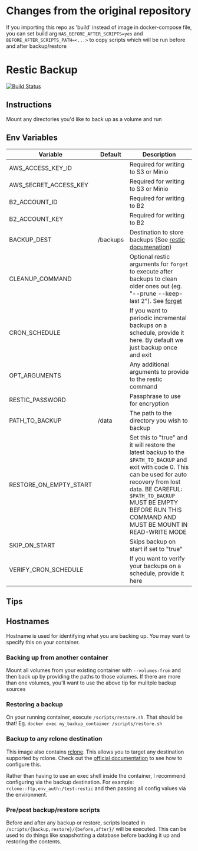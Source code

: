 # Changes from the original repository

If you importing this repo as 'build' instead of image in docker-compose file, you can set build arg `HAS_BEFORE_AFTER_SCRIPTS=yes` and `BEFORE_AFTER_SCRIPTS_PATH=<...>` to copy scripts which will be run before and after backup/restore

# Restic Backup

[![Build Status](https://travis-ci.org/ViViDboarder/docker-restic-cron.svg?branch=master)](https://travis-ci.org/ViViDboarder/docker-restic-cron)

## Instructions
Mount any directories you'd like to back up as a volume and run

## Env Variables
| Variable | Default | Description |
| -------- | ------- | ----------- |
|AWS_ACCESS_KEY_ID| |Required for writing to S3 or Minio|
|AWS_SECRET_ACCESS_KEY| |Required for writing to S3 or Minio|
|B2_ACCOUNT_ID| |Required for writing to B2|
|B2_ACCOUNT_KEY| |Required for writing to B2|
|BACKUP_DEST|/backups|Destination to store backups (See [restic documenation](https://restic.readthedocs.io/en/latest/030_preparing_a_new_repo.html))|
|CLEANUP_COMMAND| |Optional restic arguments for `forget` to execute after backups to clean older ones out (eg. "--prune --keep-last 2"). See [forget](https://restic.readthedocs.io/en/latest/060_forget.html)|
|CRON_SCHEDULE| |If you want to periodic incremental backups on a schedule, provide it here. By default we just backup once and exit|
|OPT_ARGUMENTS| |Any additional arguments to provide to the restic command|
|RESTIC_PASSWORD| |Passphrase to use for encryption|
|PATH_TO_BACKUP|/data|The path to the directory you wish to backup|
|RESTORE_ON_EMPTY_START| |Set this to "true" and it will restore the latest backup to the `$PATH_TO_BACKUP` and exit with code 0. This can be used for auto recovery from lost data. BE CAREFUL: `$PATH_TO_BACKUP` MUST BE EMPTY BEFORE RUN THIS COMMAND AND MUST BE MOUNT IN READ-WRITE MODE|
|SKIP_ON_START| |Skips backup on start if set to "true"|
|VERIFY_CRON_SCHEDULE| |If you want to verify your backups on a schedule, provide it here|

## Tips

## Hostnames
Hostname is used for identifying what you are backing up. You may want to specify this on your container.

### Backing up from another container
Mount all volumes from your existing container with `--volumes-from` and then back up by providing the paths to those volumes. If there are more than one volumes, you'll want to use the above tip for mulitple backup sources

### Restoring a backup
On your running container, execute `/scripts/restore.sh`. That should be that! Eg. `docker exec my_backup_container /scripts/restore.sh`

### Backup to any rclone destination
This image also contains [rclone](https://rclone.org). This allows you to target any destination supported by rclone. Check out the [official documentation](https://restic.readthedocs.io/en/stable/030_preparing_a_new_repo.html#other-services-via-rclone) to see how to configure this.

Rather than having to use an exec shell inside the container, I recommend configuring via the backup destination. For example: `rclone::ftp,env_auth:/test-restic` and then passing all config values via the environment.

### Pre/post backup/restore scripts
Before and after any backup or restore, scripts located in `/scripts/{backup,restore}/{before,after}/` will be executed. This can be used to do things like snapshotting a database before backing it up and restoring the contents.
